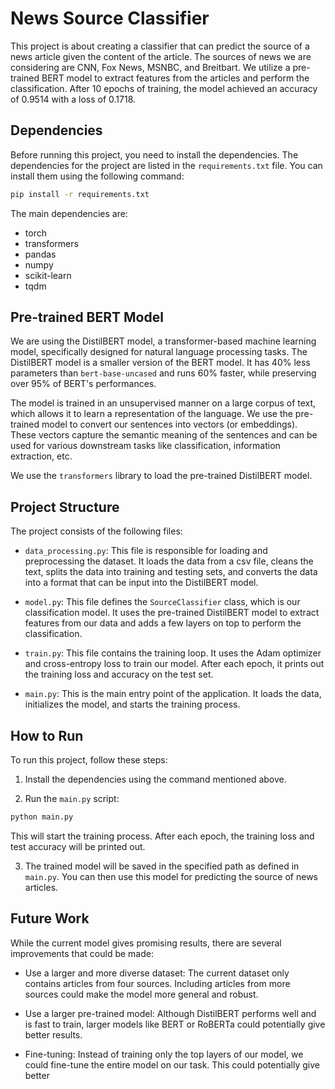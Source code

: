 # News Source Classifier

This project is about creating a classifier that can predict the source of a news article given the content of the article. The sources of news we are considering are CNN, Fox News, MSNBC, and Breitbart. We utilize a pre-trained BERT model to extract features from the articles and perform the classification. After 10 epochs of training, the model achieved an accuracy of 0.9514 with a loss of 0.1718.

## Dependencies

Before running this project, you need to install the dependencies. The dependencies for the project are listed in the `requirements.txt` file. You can install them using the following command:

```bash
pip install -r requirements.txt
```

The main dependencies are:

- torch
- transformers
- pandas
- numpy
- scikit-learn
- tqdm

## Pre-trained BERT Model

We are using the DistilBERT model, a transformer-based machine learning model, specifically designed for natural language processing tasks. The DistilBERT model is a smaller version of the BERT model. It has 40% less parameters than `bert-base-uncased` and runs 60% faster, while preserving over 95% of BERT's performances.

The model is trained in an unsupervised manner on a large corpus of text, which allows it to learn a representation of the language. We use the pre-trained model to convert our sentences into vectors (or embeddings). These vectors capture the semantic meaning of the sentences and can be used for various downstream tasks like classification, information extraction, etc.

We use the `transformers` library to load the pre-trained DistilBERT model.

## Project Structure

The project consists of the following files:

- `data_processing.py`: This file is responsible for loading and preprocessing the dataset. It loads the data from a csv file, cleans the text, splits the data into training and testing sets, and converts the data into a format that can be input into the DistilBERT model.

- `model.py`: This file defines the `SourceClassifier` class, which is our classification model. It uses the pre-trained DistilBERT model to extract features from our data and adds a few layers on top to perform the classification.

- `train.py`: This file contains the training loop. It uses the Adam optimizer and cross-entropy loss to train our model. After each epoch, it prints out the training loss and accuracy on the test set.

- `main.py`: This is the main entry point of the application. It loads the data, initializes the model, and starts the training process.

## How to Run

To run this project, follow these steps:

1. Install the dependencies using the command mentioned above.

2. Run the `main.py` script:

```bash
python main.py
```

This will start the training process. After each epoch, the training loss and test accuracy will be printed out.

3. The trained model will be saved in the specified path as defined in `main.py`. You can then use this model for predicting the source of news articles.

## Future Work

While the current model gives promising results, there are several improvements that could be made:

- Use a larger and more diverse dataset: The current dataset only contains articles from four sources. Including articles from more sources could make the model more general and robust.

- Use a larger pre-trained model: Although DistilBERT performs well and is fast to train, larger models like BERT or RoBERTa could potentially give better results.

- Fine-tuning: Instead of training only the top layers of our model, we could fine-tune the entire model on our task. This could potentially give better
